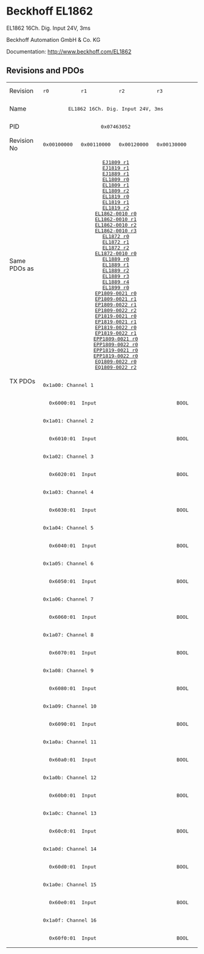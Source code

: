 # Beckhoff EL1862

EL1862 16Ch. Dig. Input 24V, 3ms

Beckhoff Automation GmbH & Co. KG

Documentation: <a href="http://www.beckhoff.com/EL1862">http://www.beckhoff.com/EL1862</a>

## Revisions and PDOs
<table>
<tr >
<td class="first">Revision</td>
<td ><pre>r0</pre></td>
<td ><pre>r1</pre></td>
<td ><pre>r2</pre></td>
<td ><pre>r3</pre></td>
</tr>
<tr >
<td class="first">Name</td>
<td  colspan=4 align="center"><pre>EL1862 16Ch. Dig. Input 24V, 3ms</pre></td>
</tr>
<tr >
<td class="first">PID</td>
<td  colspan=4 align="center"><pre>0x07463052</pre></td>
</tr>
<tr >
<td class="first">Revision No</td>
<td ><pre>0x00100000</pre></td>
<td ><pre>0x00110000</pre></td>
<td ><pre>0x00120000</pre></td>
<td ><pre>0x00130000</pre></td>
</tr>
<tr >
<td class="first">Same PDOs as</td>
<td  colspan=4 align="center"><pre><a href="EJ1809">EJ1809 r1</a><br/><a href="EJ1819">EJ1819 r1</a><br/><a href="EJ1889">EJ1889 r1</a><br/><a href="EL1809">EL1809 r0</a><br/><a href="EL1809">EL1809 r1</a><br/><a href="EL1809">EL1809 r2</a><br/><a href="EL1819">EL1819 r0</a><br/><a href="EL1819">EL1819 r1</a><br/><a href="EL1819">EL1819 r2</a><br/><a href="EL1862-0010">EL1862-0010 r0</a><br/><a href="EL1862-0010">EL1862-0010 r1</a><br/><a href="EL1862-0010">EL1862-0010 r2</a><br/><a href="EL1862-0010">EL1862-0010 r3</a><br/><a href="EL1872">EL1872 r0</a><br/><a href="EL1872">EL1872 r1</a><br/><a href="EL1872">EL1872 r2</a><br/><a href="EL1872-0010">EL1872-0010 r0</a><br/><a href="EL1889">EL1889 r0</a><br/><a href="EL1889">EL1889 r1</a><br/><a href="EL1889">EL1889 r2</a><br/><a href="EL1889">EL1889 r3</a><br/><a href="EL1889">EL1889 r4</a><br/><a href="EL1899">EL1899 r0</a><br/><a href="EP1809-0021">EP1809-0021 r0</a><br/><a href="EP1809-0021">EP1809-0021 r1</a><br/><a href="EP1809-0022">EP1809-0022 r1</a><br/><a href="EP1809-0022">EP1809-0022 r2</a><br/><a href="EP1819-0021">EP1819-0021 r0</a><br/><a href="EP1819-0021">EP1819-0021 r1</a><br/><a href="EP1819-0022">EP1819-0022 r0</a><br/><a href="EP1819-0022">EP1819-0022 r1</a><br/><a href="EPP1809-0021">EPP1809-0021 r0</a><br/><a href="EPP1809-0022">EPP1809-0022 r0</a><br/><a href="EPP1819-0021">EPP1819-0021 r0</a><br/><a href="EPP1819-0022">EPP1819-0022 r0</a><br/><a href="EQ1809-0022">EQ1809-0022 r0</a><br/><a href="EQ1809-0022">EQ1809-0022 r2</a></pre></td>
</tr>
<tr class="txpdo pdosection">
<td class="first" rowspan=32 valign=top>TX PDOs</td>
<td colspan=4 align="left"><pre>0x1a00: Channel 1</pre></td>
<td></td>
</tr>
<tr class="txpdo">
<td class="first" colspan=4 align="left"><pre>  0x6000:01  Input                           BOOL</pre></td>
</tr>
<tr class="txpdo pdosection">
<td class="first" colspan=4 align="left"><pre>0x1a01: Channel 2</pre></td>
</tr>
<tr class="txpdo">
<td class="first" colspan=4 align="left"><pre>  0x6010:01  Input                           BOOL</pre></td>
</tr>
<tr class="txpdo pdosection">
<td class="first" colspan=4 align="left"><pre>0x1a02: Channel 3</pre></td>
</tr>
<tr class="txpdo">
<td class="first" colspan=4 align="left"><pre>  0x6020:01  Input                           BOOL</pre></td>
</tr>
<tr class="txpdo pdosection">
<td class="first" colspan=4 align="left"><pre>0x1a03: Channel 4</pre></td>
</tr>
<tr class="txpdo">
<td class="first" colspan=4 align="left"><pre>  0x6030:01  Input                           BOOL</pre></td>
</tr>
<tr class="txpdo pdosection">
<td class="first" colspan=4 align="left"><pre>0x1a04: Channel 5</pre></td>
</tr>
<tr class="txpdo">
<td class="first" colspan=4 align="left"><pre>  0x6040:01  Input                           BOOL</pre></td>
</tr>
<tr class="txpdo pdosection">
<td class="first" colspan=4 align="left"><pre>0x1a05: Channel 6</pre></td>
</tr>
<tr class="txpdo">
<td class="first" colspan=4 align="left"><pre>  0x6050:01  Input                           BOOL</pre></td>
</tr>
<tr class="txpdo pdosection">
<td class="first" colspan=4 align="left"><pre>0x1a06: Channel 7</pre></td>
</tr>
<tr class="txpdo">
<td class="first" colspan=4 align="left"><pre>  0x6060:01  Input                           BOOL</pre></td>
</tr>
<tr class="txpdo pdosection">
<td class="first" colspan=4 align="left"><pre>0x1a07: Channel 8</pre></td>
</tr>
<tr class="txpdo">
<td class="first" colspan=4 align="left"><pre>  0x6070:01  Input                           BOOL</pre></td>
</tr>
<tr class="txpdo pdosection">
<td class="first" colspan=4 align="left"><pre>0x1a08: Channel 9</pre></td>
</tr>
<tr class="txpdo">
<td class="first" colspan=4 align="left"><pre>  0x6080:01  Input                           BOOL</pre></td>
</tr>
<tr class="txpdo pdosection">
<td class="first" colspan=4 align="left"><pre>0x1a09: Channel 10</pre></td>
</tr>
<tr class="txpdo">
<td class="first" colspan=4 align="left"><pre>  0x6090:01  Input                           BOOL</pre></td>
</tr>
<tr class="txpdo pdosection">
<td class="first" colspan=4 align="left"><pre>0x1a0a: Channel 11</pre></td>
</tr>
<tr class="txpdo">
<td class="first" colspan=4 align="left"><pre>  0x60a0:01  Input                           BOOL</pre></td>
</tr>
<tr class="txpdo pdosection">
<td class="first" colspan=4 align="left"><pre>0x1a0b: Channel 12</pre></td>
</tr>
<tr class="txpdo">
<td class="first" colspan=4 align="left"><pre>  0x60b0:01  Input                           BOOL</pre></td>
</tr>
<tr class="txpdo pdosection">
<td class="first" colspan=4 align="left"><pre>0x1a0c: Channel 13</pre></td>
</tr>
<tr class="txpdo">
<td class="first" colspan=4 align="left"><pre>  0x60c0:01  Input                           BOOL</pre></td>
</tr>
<tr class="txpdo pdosection">
<td class="first" colspan=4 align="left"><pre>0x1a0d: Channel 14</pre></td>
</tr>
<tr class="txpdo">
<td class="first" colspan=4 align="left"><pre>  0x60d0:01  Input                           BOOL</pre></td>
</tr>
<tr class="txpdo pdosection">
<td class="first" colspan=4 align="left"><pre>0x1a0e: Channel 15</pre></td>
</tr>
<tr class="txpdo">
<td class="first" colspan=4 align="left"><pre>  0x60e0:01  Input                           BOOL</pre></td>
</tr>
<tr class="txpdo pdosection">
<td class="first" colspan=4 align="left"><pre>0x1a0f: Channel 16</pre></td>
</tr>
<tr class="txpdo">
<td class="first" colspan=4 align="left"><pre>  0x60f0:01  Input                           BOOL</pre></td>
</tr>
</table>
